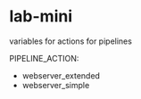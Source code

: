 # lab-mini
variables for actions for pipelines

PIPELINE_ACTION:
- webserver_extended
- webserver_simple


